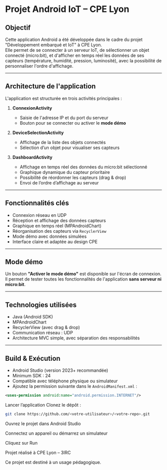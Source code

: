 # Projet Android IoT – CPE Lyon

## Objectif

Cette application Android a été développée dans le cadre du projet "Développement embarqué et IoT" à CPE Lyon.  
Elle permet de se connecter à un serveur IoT, de sélectionner un objet connecté (micro:bit), et d'afficher en temps réel les données de ses capteurs (température, humidité, pression, luminosité), avec la possibilité de personnaliser l'ordre d'affichage.

---

## Architecture de l'application

L'application est structurée en trois activités principales :

1. **ConnexionActivity**
   - Saisie de l'adresse IP et du port du serveur
   - Bouton pour se connecter ou activer le **mode démo**

2. **DeviceSelectionActivity**
   - Affichage de la liste des objets connectés
   - Sélection d’un objet pour visualiser ses capteurs

3. **DashboardActivity**
   - Affichage en temps réel des données du micro:bit sélectionné
   - Graphique dynamique du capteur prioritaire
   - Possibilité de réordonner les capteurs (drag & drop)
   - Envoi de l’ordre d’affichage au serveur

---

## Fonctionnalités clés

- Connexion réseau en UDP
- Réception et affichage des données capteurs
- Graphique en temps réel (MPAndroidChart)
- Réorganisation des capteurs via `RecyclerView`
- Mode démo avec données simulées
- Interface claire et adaptée au design CPE

---

## Mode démo

Un bouton **"Activer le mode démo"** est disponible sur l'écran de connexion.  
Il permet de tester toutes les fonctionnalités de l'application **sans serveur ni micro:bit**.

---

## Technologies utilisées

- Java (Android SDK)
- MPAndroidChart
- RecyclerView (avec drag & drop)
- Communication réseau : UDP
- Architecture MVC simple, avec séparation des responsabilités

---

## Build & Exécution

- Android Studio (version 2023+ recommandée)
- Minimum SDK : 24
- Compatible avec téléphone physique ou simulateur
- Ajoutez la permission suivante dans le `AndroidManifest.xml` :

```xml
<uses-permission android:name="android.permission.INTERNET"/>
```

Lancer l’application
Clonez le dépôt :
```bash
git clone https://github.com/<votre-utilisateur>/<votre-repo>.git
```
Ouvrez le projet dans Android Studio

Connectez un appareil ou démarrez un simulateur

Cliquez sur Run

Projet réalisé à CPE Lyon – 3IRC

Ce projet est destiné à un usage pédagogique.
